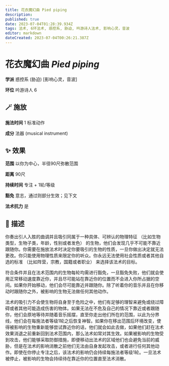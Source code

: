 ```yaml
---
title: 花衣魔幻曲 Pied piping
description: 
published: true
date: 2023-07-04T01:28:39.934Z
tags: 法术, 6环法术, 惑控系, 胁迫, 吟游诗人法术, 影响心灵，音波
editor: markdown
dateCreated: 2023-07-04T00:26:21.387Z
---
```


# **花衣魔幻曲** *Pied piping*

**学派** 惑控系 (胁迫) \[影响心灵，音波\] 

**环位** 吟游诗人 6

## 🪄 施放

**施法时间** 1 标准动作

**成分** 法器 (musical instrument)

## ✨ 效果  

**范围** 以你为中心，半径90尺弥散范围

**距离** 90尺  

**持续时间** 专注 + 1轮/等级 

**豁免** 意志，通过则部分生效；见下文

**法术抗力** 是

## 📖 描述

你奏出引人入胜的曲调并且吸引同属于一种具体、可辨认的物理特征 （比如生物类型，生物子类，年龄，性别或者发色） 的生物，他们会发现几乎不可能不靠近跟随你。你需要在施放法术时决定你要吸引的生物的性质，一旦你做出决定就无法更改。你只能使用物理性质来限定你的听众。你永远无法使用社会性质或者其他自选的标准 （比如阵营，宗教，国籍或者职业） 来选择该法术的目标。

符合条件并且在法术范围内的生物每轮均需进行豁免，一旦豁免失败，他们就会使用正常移动速度靠近你，并且尽可能站在靠近你的位置而不会进入你所占据的空间。如果你开始移动，他们会尽可能靠近并跟随你。除了听着你的音乐并且在你移动时跟随你之外，被影响的生物无法做任何其他动作。

法术的吸引力不会使生物将自身至于危险之中，他们有足够的理智来避免或绕过障碍或者其他可能造成伤害的物体。如果无法在不危及自己的情况下靠近或者跟随你，他们会原地等待并随着音乐摇摆，直至你走出他们所在的范围，以此为分界线，他们会在每施法者等级1轮之后恢复神智。如果你在移出范围后环境改变，使得被影响的生物重新能够尝试靠近你的话，他们就会如此去做，如果他们赶在法术效果消退之前重新回到法术范围内，那么法术如常对其生效。如果被影响的生物受到攻击，他们能够采取防御措施，即便移动出法术的区域他们也会避免当前的威胁，但是在法术的影响消散之前他们无法由自身发起攻击，或者进行任何其他动作。即使在你停止专注之后，该法术的影响仍会持续每施法者等级1轮。一旦法术被停止，被影响的生物会持续待在靠近你的位置直至法术消散。
    